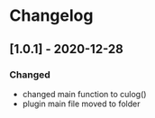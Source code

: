 # Changelog

## [1.0.1] - 2020-12-28
### Changed
- changed main function to culog()
- plugin main file moved to folder
